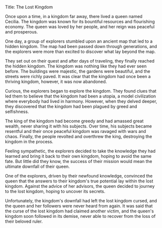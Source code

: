 Title: The Lost Kingdom

Once upon a time, in a kingdom far away, there lived a queen named Cecilia. The kingdom was known for its bountiful resources and flourishing economy. The queen was loved by her people, and her reign was peaceful and prosperous.

One day, a group of explorers stumbled upon an ancient map that led to a hidden kingdom. The map had been passed down through generations, and the explorers were more than excited to discover what lay beyond the map.

They set out on their quest and after days of traveling, they finally reached the hidden kingdom. The kingdom was nothing like they had ever seen before. The buildings were majestic, the gardens were beautiful, and the streets were richly paved. It was clear that the kingdom had once been a thriving kingdom, however, it was now abandoned.

Curious, the explorers began to explore the kingdom. They found clues that led them to believe that the kingdom had been a utopia, a model civilization where everybody had lived in harmony. However, when they delved deeper, they discovered that the kingdom had been plagued by greed and selfishness.

The king of the kingdom had become greedy and had amassed great wealth, never sharing it with his subjects. Over time, his subjects became resentful and their once peaceful kingdom was ravaged with wars and chaos. Finally, the people revolted and overthrew the king, destroying the kingdom in the process.

Feeling sympathetic, the explorers decided to take the knowledge they had learned and bring it back to their own kingdom, hoping to avoid the same fate. But little did they know, the success of their mission would mean the ultimate downfall of their queen.

One of the explorers, driven by their newfound knowledge, convinced the queen that the answers to their kingdom's true potential lay within the lost kingdom. Against the advice of her advisors, the queen decided to journey to the lost kingdom, hoping to uncover its secrets.

Unfortunately, the kingdom's downfall had left the lost kingdom cursed, and the queen and her followers were never heard from again. It was said that the curse of the lost kingdom had claimed another victim, and the queen's kingdom soon followed in its demise, never able to recover from the loss of their beloved ruler.